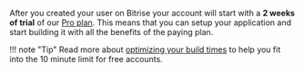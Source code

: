 After you created your user on Bitrise your account will start with a **2 weeks of trial** of our [Pro plan](https://www.bitrise.io/pricing). This means that you can setup your application and start building it with all the benefits of the paying plan.

!!! note "Tip"
    Read more about [optimizing your build times](doc:optimize-your-build-times) to help you fit into the 10 minute limit for free accounts.
